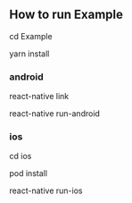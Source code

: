 
## How to run Example

cd Example

yarn install 





### android

react-native link

react-native run-android


### ios


cd ios

pod install 

react-native run-ios
